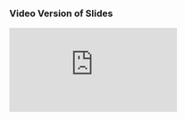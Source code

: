 <h3>Video Version of Slides</h3>

<div class="videoWrapper">
    <!-- Copy & Pasted from YouTube -->
    <iframe src="https://www.youtube.com/embed/tLeE9y7i80E" frameborder="0" allow="autoplay; encrypted-media" allowfullscreen></iframe>
</div>
